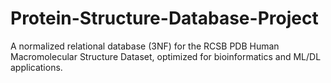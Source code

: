 # Protein-Structure-Database-Project
A normalized relational database (3NF) for the RCSB PDB Human Macromolecular Structure Dataset, optimized for bioinformatics and ML/DL applications.
